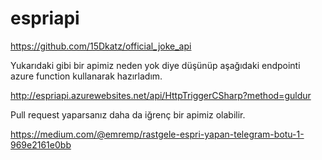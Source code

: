 # espriapi

<https://github.com/15Dkatz/official_joke_api> 

Yukarıdaki gibi bir apimiz neden yok diye düşünüp aşağıdaki endpointi azure function kullanarak hazırladım.

<http://espriapi.azurewebsites.net/api/HttpTriggerCSharp?method=guldur>

Pull request yaparsanız daha da iğrenç bir apimiz olabilir.

https://medium.com/@emremp/rastgele-espri-yapan-telegram-botu-1-969e2161e0bb